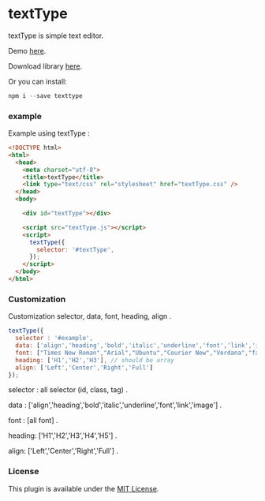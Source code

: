 # textType

textType is simple text editor.

Demo [here](https://rismanss.github.io/textType/).

Download library [here](https://github.com/rismanss/textType/archive/master.zip).

Or you can install:

```javascript
npm i --save texttype
```

### example

Example using textType :

```html
<!DOCTYPE html>
<html>
  <head>
    <meta charset="utf-8">
    <title>textType</title>
    <link type="text/css" rel="stylesheet" href="textType.css" />
  </head>
  <body>

    <div id="textType"></div>

    <script src="textType.js"></script>
    <script>
      textType({
        selector: '#textType',
      });
    </script>
  </body>
</html>
```

### Customization

Customization selector, data, font, heading, align .

```javascript
textType({
  selector : '#example',
  data: ['align','heading','bold','italic','underline','font','link','image'], // should be array
  font: ["Times New Roman","Arial","Ubuntu","Courier New","Verdana","fantasy"], // should be array
  heading: ['H1','H2','H3'], // should be array
  align: ['Left','Center','Right','Full']
});
```

selector : all selector (id, class, tag) .

data : ['align','heading','bold','italic','underline','font','link','image'] .

font : [all font] .

heading: ['H1','H2','H3','H4','H5'] .

align: ['Left','Center','Right','Full'] .

### License

This plugin is available under the [MIT License](https://opensource.org/licenses/MIT).

